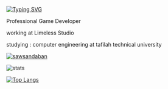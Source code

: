[![Typing SVG](https://readme-typing-svg.demolab.com?font=Fira+Code&size=29&pause=1000&color=3411F7&center=true&vCenter=true&random=true&width=435&lines=Computer+Engineering+Student;I'm+Game+Developer;I+Love+Robotics)](https://git.io/typing-svg)

Professional Game Developer

working at Limeless Studio

studying : computer engineering at tafilah technical university

<p align="left"> <a href="https://github.com/ryo-ma/github-profile-trophy"><img src="https://github-profile-trophy.vercel.app/?username=ahmadlahluob" alt="sawsandaban" /></a> </p>


![stats](https://github-readme-stats.vercel.app/api?username=ahmadlahluob&include_all_commits=true&show_icons=true&theme=transparent)



[![Top Langs](https://github-readme-stats.vercel.app/api/top-langs/?username=ahmadlahluob&theme=transparent&layout=donut-vertical)](https://github.com/anuraghazra/github-readme-stats)

